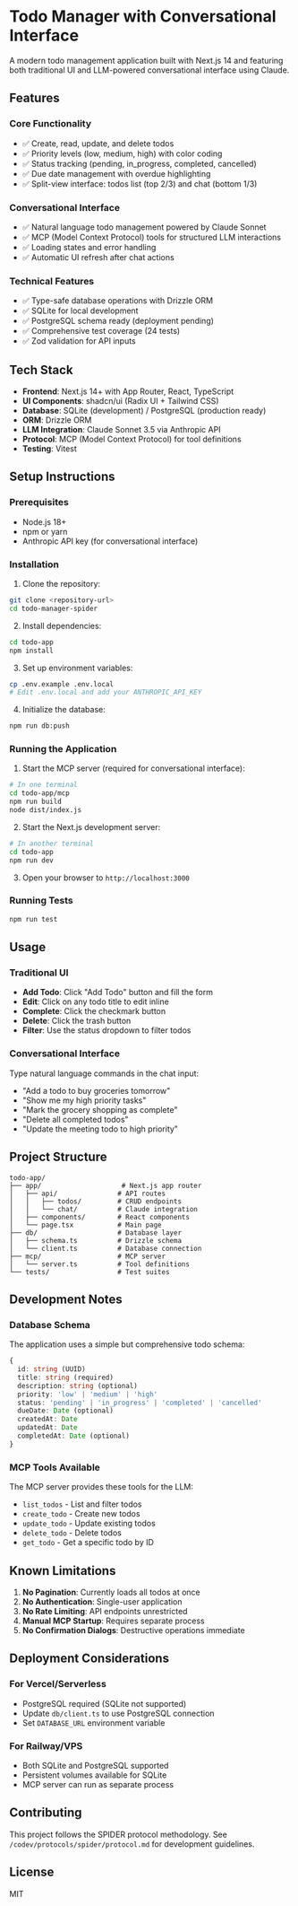 # Todo Manager with Conversational Interface

A modern todo management application built with Next.js 14 and featuring both traditional UI and LLM-powered conversational interface using Claude.

## Features

### Core Functionality
- ✅ Create, read, update, and delete todos
- ✅ Priority levels (low, medium, high) with color coding
- ✅ Status tracking (pending, in_progress, completed, cancelled)
- ✅ Due date management with overdue highlighting
- ✅ Split-view interface: todos list (top 2/3) and chat (bottom 1/3)

### Conversational Interface
- ✅ Natural language todo management powered by Claude Sonnet
- ✅ MCP (Model Context Protocol) tools for structured LLM interactions
- ✅ Loading states and error handling
- ✅ Automatic UI refresh after chat actions

### Technical Features
- ✅ Type-safe database operations with Drizzle ORM
- ✅ SQLite for local development
- ✅ PostgreSQL schema ready (deployment pending)
- ✅ Comprehensive test coverage (24 tests)
- ✅ Zod validation for API inputs

## Tech Stack

- **Frontend**: Next.js 14+ with App Router, React, TypeScript
- **UI Components**: shadcn/ui (Radix UI + Tailwind CSS)
- **Database**: SQLite (development) / PostgreSQL (production ready)
- **ORM**: Drizzle ORM
- **LLM Integration**: Claude Sonnet 3.5 via Anthropic API
- **Protocol**: MCP (Model Context Protocol) for tool definitions
- **Testing**: Vitest

## Setup Instructions

### Prerequisites
- Node.js 18+
- npm or yarn
- Anthropic API key (for conversational interface)

### Installation

1. Clone the repository:
```bash
git clone <repository-url>
cd todo-manager-spider
```

2. Install dependencies:
```bash
cd todo-app
npm install
```

3. Set up environment variables:
```bash
cp .env.example .env.local
# Edit .env.local and add your ANTHROPIC_API_KEY
```

4. Initialize the database:
```bash
npm run db:push
```

### Running the Application

1. Start the MCP server (required for conversational interface):
```bash
# In one terminal
cd todo-app/mcp
npm run build
node dist/index.js
```

2. Start the Next.js development server:
```bash
# In another terminal
cd todo-app
npm run dev
```

3. Open your browser to `http://localhost:3000`

### Running Tests

```bash
npm run test
```

## Usage

### Traditional UI
- **Add Todo**: Click "Add Todo" button and fill the form
- **Edit**: Click on any todo title to edit inline
- **Complete**: Click the checkmark button
- **Delete**: Click the trash button
- **Filter**: Use the status dropdown to filter todos

### Conversational Interface
Type natural language commands in the chat input:
- "Add a todo to buy groceries tomorrow"
- "Show me my high priority tasks"
- "Mark the grocery shopping as complete"
- "Delete all completed todos"
- "Update the meeting todo to high priority"

## Project Structure

```
todo-app/
├── app/                    # Next.js app router
│   ├── api/               # API routes
│   │   ├── todos/         # CRUD endpoints
│   │   └── chat/          # Claude integration
│   ├── components/        # React components
│   └── page.tsx           # Main page
├── db/                    # Database layer
│   ├── schema.ts          # Drizzle schema
│   └── client.ts          # Database connection
├── mcp/                   # MCP server
│   └── server.ts          # Tool definitions
└── tests/                 # Test suites
```

## Development Notes

### Database Schema

The application uses a simple but comprehensive todo schema:

```typescript
{
  id: string (UUID)
  title: string (required)
  description: string (optional)
  priority: 'low' | 'medium' | 'high'
  status: 'pending' | 'in_progress' | 'completed' | 'cancelled'
  dueDate: Date (optional)
  createdAt: Date
  updatedAt: Date
  completedAt: Date (optional)
}
```

### MCP Tools Available

The MCP server provides these tools for the LLM:
- `list_todos` - List and filter todos
- `create_todo` - Create new todos
- `update_todo` - Update existing todos
- `delete_todo` - Delete todos
- `get_todo` - Get a specific todo by ID

## Known Limitations

1. **No Pagination**: Currently loads all todos at once
2. **No Authentication**: Single-user application
3. **No Rate Limiting**: API endpoints unrestricted
4. **Manual MCP Startup**: Requires separate process
5. **No Confirmation Dialogs**: Destructive operations immediate

## Deployment Considerations

### For Vercel/Serverless
- PostgreSQL required (SQLite not supported)
- Update `db/client.ts` to use PostgreSQL connection
- Set `DATABASE_URL` environment variable

### For Railway/VPS
- Both SQLite and PostgreSQL supported
- Persistent volumes available for SQLite
- MCP server can run as separate process

## Contributing

This project follows the SPIDER protocol methodology. See `/codev/protocols/spider/protocol.md` for development guidelines.

## License

MIT